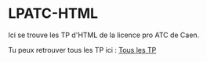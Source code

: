 # LPATC-HTML
Ici se trouve les TP d'HTML de la licence pro ATC de Caen.

Tu peux retrouver tous les TP ici : [Tous les TP](https://balsakup.github.io/LPATC-HTML)
